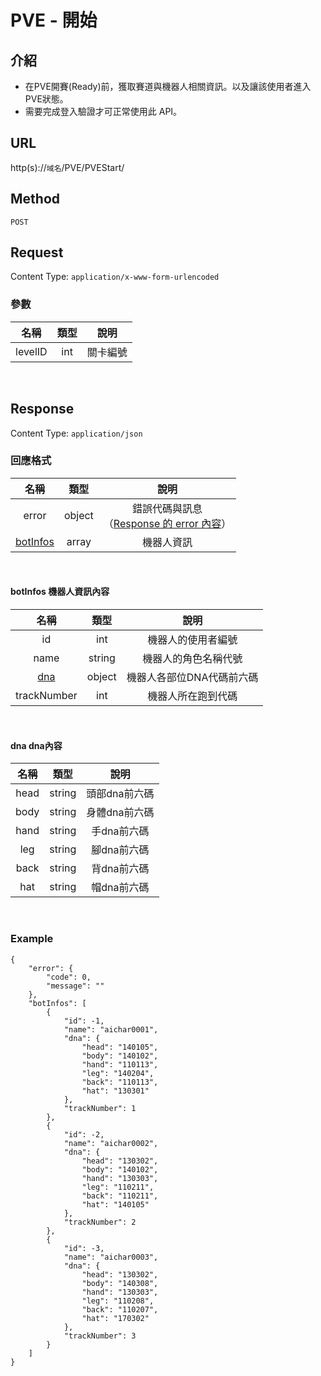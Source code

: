 # PVE - 開始

## 介紹

- 在PVE開賽(Ready)前，獲取賽道與機器人相關資訊。以及讓該使用者進入PVE狀態。
- 需要完成登入驗證才可正常使用此 API。

## URL

http(s)://`域名`/PVE/PVEStart/

## Method

`POST`

## Request

Content Type: `application/x-www-form-urlencoded`

### 參數

| 名稱 | 類型 | 說明 |
|:-:|:-:|:-:|
| levelID | int | 關卡編號 |
<br>


## Response

Content Type: `application/json`

### 回應格式

| 名稱 | 類型 | 說明 |
|:-:|:-:|:-:|
| error | object | 錯誤代碼與訊息<br>（[Response 的 error 內容](../response.md#error)） |
| [botInfos](#botInfos) | array | 機器人資訊 |
<br>

#### <span id="botInfos">botInfos 機器人資訊內容 </span>

| 名稱 | 類型 | 說明 |
|:-:|:-:|:-:|
| id | int | 機器人的使用者編號 |
| name | string | 機器人的角色名稱代號 |
| [dna](#dna) | object | 機器人各部位DNA代碼前六碼 |
| trackNumber | int | 機器人所在跑到代碼 |
<br>

#### <span id="dna">dna dna內容 </span>

| 名稱 | 類型 | 說明 |
|:-:|:-:|:-:|
| head | string | 頭部dna前六碼 |
| body | string | 身體dna前六碼 |
| hand | string | 手dna前六碼 |
| leg | string | 腳dna前六碼 |
| back | string | 背dna前六碼 |
| hat | string | 帽dna前六碼 |

<br>

### Example
    {
        "error": {
            "code": 0,
            "message": ""
        },
        "botInfos": [
            {
                "id": -1,
                "name": "aichar0001",
                "dna": {
                    "head": "140105",
                    "body": "140102",
                    "hand": "110113",
                    "leg": "140204",
                    "back": "110113",
                    "hat": "130301"
                },
                "trackNumber": 1
            },
            {
                "id": -2,
                "name": "aichar0002",
                "dna": {
                    "head": "130302",
                    "body": "140102",
                    "hand": "130303",
                    "leg": "110211",
                    "back": "110211",
                    "hat": "140105"
                },
                "trackNumber": 2
            },
            {
                "id": -3,
                "name": "aichar0003",
                "dna": {
                    "head": "130302",
                    "body": "140308",
                    "hand": "130303",
                    "leg": "110208",
                    "back": "110207",
                    "hat": "170302"
                },
                "trackNumber": 3
            }
        ]
    }